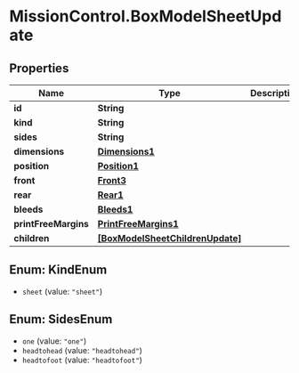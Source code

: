 # MissionControl.BoxModelSheetUpdate

## Properties
Name | Type | Description | Notes
------------ | ------------- | ------------- | -------------
**id** | **String** |  | [optional] 
**kind** | **String** |  | [optional] 
**sides** | **String** |  | [optional] 
**dimensions** | [**Dimensions1**](Dimensions1.md) |  | [optional] 
**position** | [**Position1**](Position1.md) |  | [optional] 
**front** | [**Front3**](Front3.md) |  | [optional] 
**rear** | [**Rear1**](Rear1.md) |  | [optional] 
**bleeds** | [**Bleeds1**](Bleeds1.md) |  | [optional] 
**printFreeMargins** | [**PrintFreeMargins1**](PrintFreeMargins1.md) |  | [optional] 
**children** | [**[BoxModelSheetChildrenUpdate]**](BoxModelSheetChildrenUpdate.md) |  | [optional] 

<a name="KindEnum"></a>
## Enum: KindEnum

* `sheet` (value: `"sheet"`)


<a name="SidesEnum"></a>
## Enum: SidesEnum

* `one` (value: `"one"`)
* `headtohead` (value: `"headtohead"`)
* `headtofoot` (value: `"headtofoot"`)


